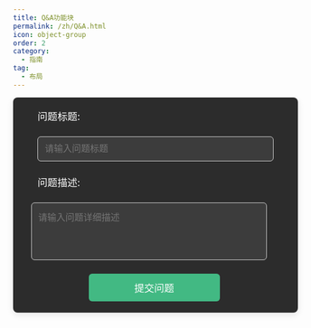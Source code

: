 ```yaml
---
title: Q&A功能块
permalink: /zh/Q&A.html
icon: object-group
order: 2
category:
  - 指南
tag:
  - 布局
---
```


<!-- 布局包括:

- [导航栏](https://theme-hope.vuejs.press/zh/guide/layout/navbar.html)
- [侧边栏](https://theme-hope.vuejs.press/zh/guide/layout/sidebar.html)
- [页脚](https://theme-hope.vuejs.press/zh/guide/layout/footer.html)

同时每个页面包含:

- [路径导航](https://theme-hope.vuejs.press/zh/guide/layout/breadcrumb.html)
- [标题和页面信息](https://theme-hope.vuejs.press/zh/guide/feature/page-info.html)
- [TOC (文章标题列表)](https://theme-hope.vuejs.press/zh/guide/layout/page.html#标题列表)
- [贡献者、更新时间等页面元信息](https://theme-hope.vuejs.press/guide/feature/meta.html)
- [评论](https://theme-hope.vuejs.press/zh/guide/feature/comment.html)

主题也带有以下元素:

- [夜间模式按钮](https://theme-hope.vuejs.press/zh/guide/interface/darkmode.html)
- [返回顶部按钮](https://theme-hope.vuejs.press/guide/interface/others.html#返回顶部按钮)
- [打印按钮](https://theme-hope.vuejs.press/guide/interface/others.html#打印按钮)

你可以在主题选项和页面的 frontmatter 中自定义它们。 -->

<VPCard
    title="我要提问"
    desc="世间一切问题：是什么，为什么，怎么做"
    logo=""
    link="/zh/Question"
    background="rgba(30, 180, 255, 0.3)"
    />

<VPCard
    title="我要回答"
    desc="慷慨解囊为学识，胜过一切闭门造车"
    logo=""
    link="/zh/Answer"
    background="rgba(30, 180, 255, 0.3)"
    />


<style scoped>
  /* 调整表单容器的布局 */
  form {
    display: flex;
    flex-direction: column;
    gap: 1.5rem; /* 增加间距 */
    max-width: 600px;
    margin: 0 auto;
    padding: 20px;
    background-color: #2c2c2c;
    border-radius: 8px;
    box-shadow: 0 4px 12px rgba(0, 0, 0, 0.1);
  }

  /* 设置表单标签的样式 */
  label {
    font-size: 1.1rem;
    color: #fff;
    margin-left: 5%; /* 对齐标签 */
  }

  /* 优化输入框的样式，调整为一致宽度，且居中 */
  input[type="text"]{
    width: 90%; /* 保证输入框和文本框的宽度一致 */
    padding: 12px;
    border-radius: 6px;
    border: 1px solid #ccc;
    background-color: #3c3c3c;
    color: #fff;
    font-size: 1rem;
    margin: 0 auto; /* 确保输入框居中 */
  }

textarea {
    width: 90%; /* 保证输入框和文本框的宽度一致 */
    padding: 12px;
    border-radius: 6px;
    border: 1px solid #ccc;
    background-color: #3c3c3c;
    color: #fff;
    font-size: 1rem;
    margin: 0 auto; /* 确保输入框居中 */
    resize:none;
    justify-self:center;
    margin-left:2.5%;
  }
  
  form p{
    margin:0;
  }

  /* 输入框聚焦时的样式 */
  input[type="text"]:focus,
  textarea:focus {
    outline: none;
    border-color: #42b983;
    box-shadow: 0 0 5px rgba(66, 185, 131, 0.5);
  }

  /* 提交按钮的样式 */
  button {
    width: 50%; /* 保持按钮宽度一致 */
    padding: 12px;
    border-radius: 6px;
    border: none;
    background-color: #42b983;
    color: #fff;
    font-size: 1.1rem;
    cursor: pointer;
    transition: background-color 0.3s;
    margin-left: 24.5%; /* 向右偏移 */

  }

  /* 提交按钮悬停时的效果 */
  button:hover {
    background-color: #359d6d;
  }

</style>

<form action="https://formspree.io/f/xblrvydz" method="POST">
  <label for="title">问题标题:</label>
  <input type="text" name="title" id="title" placeholder="请输入问题标题" required>
  
  <div>
    <label for="description">问题描述:</label>
  </div>
  
  <textarea  name="description" id="description" rows="4" placeholder="请输入问题详细描述" required></textarea>
  
  <button type="submit">提交问题</button>
</form>




<!-- <FormSubmit /> -->